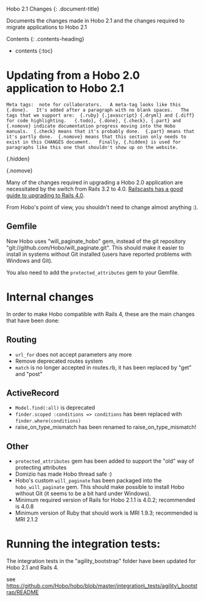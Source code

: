 Hobo 2.1 Changes
{: .document-title}

Documents the changes made in Hobo 2.1 and the changes required to
migrate applications to Hobo 2.1

Contents
{: .contents-heading}

- contents
{:toc}

# Updating from a Hobo 2.0 application to Hobo 2.1

    Meta tags:  note for collaborators.   A meta-tag looks like this {.done}.   It's added after a paragraph with no blank spaces.   The tags that we support are:  {.ruby} {.javascript} {.dryml} and {.diff} for code highlighting.   {.todo}, {.done}, {.check}, {.part} and {.nomove} indicate documentation progress moving into the Hobo manuals.  {.check} means that it's probably done.  {.part} means that it's partly done.  {.nomove} means that this section only needs to exist in this CHANGES document.   Finally, {.hidden} is used for paragraphs like this one that shouldn't show up on the website.
{.hidden}

{.nomove}

Many of the changes required in upgrading a Hobo 2.0 application are necessitated by the switch from Rails 3.2 to 4.0.  [Railscasts has a good guide to upgrading to Rails 4.0](http://railscasts.com/episodes/415-upgrading-to-rails-4).

From Hobo's point of view, you shouldn't need to change almost anything :).

## Gemfile

Now Hobo uses "will\_paginate\_hobo" gem, instead of the git repository "git://github.com/Hobo/will\_paginate.git". This should make it easier to install in systems without Git installed (users have reported problems with Windows and Git).

You also need to add the `protected_attributes` gem to your Gemfile.

# Internal changes

In order to make Hobo compatible with Rails 4, these are the main changes that have been done:

## Routing

* `url_for` does not accept parameters any more
* Remove deprecated routes system
* `match` is no longer accepted in routes.rb, it has been replaced by "get" and "post"

## ActiveRecord

* `Model.find(:all)` is deprecated
* `finder.scoped :conditions => conditions` has been replaced with `finder.where(conditions)`
* raise\_on\_type\_mismatch has been renamed to raise\_on\_type\_mismatch!

## Other
* `protected_attributes` gem has been added to support the "old" way of protecting attributes
* Domizio has made Hobo thread safe :)
* Hobo's custom `will_paginate` has been packaged into the `hobo_will_paginate` gem. This should make possible to install Hobo without Git (it seems to be a bit hard under Windows).
* Minimum required version of Rails for Hobo 2.1.1 is 4.0.2; recommended is 4.0.8
* Minimum version of Ruby that should work is MRI 1.9.3; recommended is MRI 2.1.2

# Running the integration tests:

The integration tests in the "agility\_bootstrap" folder have been updated for Hobo 2.1 and Rails 4.

see https://github.com/Hobo/hobo/blob/master/integration\_tests/agility\_bootstrap/README
